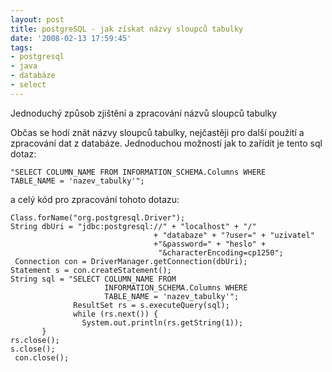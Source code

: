```yaml
---
layout: post
title: postgreSQL - jak získat názvy sloupců tabulky
date: '2008-02-13 17:59:45'
tags:
- postgresql
- java
- databáze
- select
---
```


Jednoduchý způsob zjištění a zpracování názvů sloupců tabulky


<p>Občas se hodí znát názvy sloupců tabulky, nejčastěji pro další
použití a zpracování dat z databáze. Jednoduchou možností jak to
zařídít je tento sql dotaz:</p>

<pre><code>"SELECT COLUMN_NAME FROM INFORMATION_SCHEMA.Columns WHERE
TABLE_NAME = 'nazev_tabulky'&quot;;</code></pre>

<p>a celý kód pro zpracování tohoto dotazu:</p>

<pre><code>Class.forName(&quot;org.postgresql.Driver&quot;);
String dbUri = &quot;jdbc:postgresql://&quot; + &quot;localhost&quot; + &quot;/&quot;
                                + &quot;databaze&quot; + &quot;?user=&quot; + &quot;uzivatel&quot;
                                +&quot;&amp;password=&quot; + &quot;heslo&quot; +
                                 &quot;&amp;characterEncoding=cp1250&quot;;
 Connection con = DriverManager.getConnection(dbUri);
Statement s = con.createStatement();
String sql = &quot;SELECT COLUMN_NAME FROM
                     INFORMATION_SCHEMA.Columns WHERE
                     TABLE_NAME = 'nazev_tabulky'&quot;;
              ResultSet rs = s.executeQuery(sql);
              while (rs.next()) {
                System.out.println(rs.getString(1));
       }
rs.close();
s.close();
 con.close();</code></pre>

